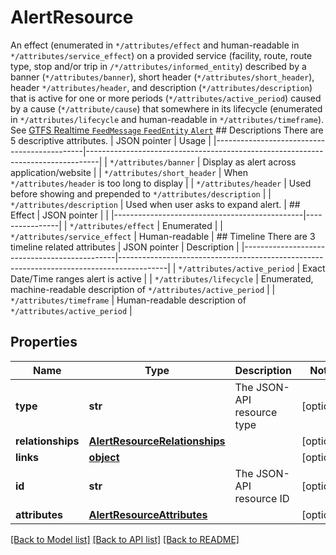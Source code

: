 # AlertResource

An effect (enumerated in `*/attributes/effect` and human-readable in `*/attributes/service_effect`) on a provided service (facility, route, route type, stop and/or trip in `/*/attributes/informed_entity`) described by a banner (`*/attributes/banner`), short header (`*/attributes/short_header`), header `*/attributes/header`, and description (`*/attributes/description`) that is active for one or more periods (`*/attributes/active_period`) caused by a cause (`*/attribute/cause`) that somewhere in its lifecycle (enumerated in `*/attributes/lifecycle` and human-readable in `*/attributes/timeframe`).  See [GTFS Realtime `FeedMessage` `FeedEntity` `Alert`](https://github.com/google/transit/blob/master/gtfs-realtime/spec/en/reference.md#message-alert)  ## Descriptions  There are 5 descriptive attributes.  | JSON pointer                                | Usage                                                                           | |---------------------------------------------|---------------------------------------------------------------------------------| | `*/attributes/banner`       | Display as alert across application/website                                     | | `*/attributes/short_header` | When `*/attributes/header` is too long to display               | | `*/attributes/header`       | Used before showing and prepended to `*/attributes/description` | | `*/attributes/description`  | Used when user asks to expand alert.                                            |  ## Effect  | JSON pointer                                  |                | |-----------------------------------------------|----------------| | `*/attributes/effect`         | Enumerated     | | `*/attributes/service_effect` | Human-readable |  ## Timeline  There are 3 timeline related attributes  | JSON pointer                                 | Description                                                                              | |----------------------------------------------|------------------------------------------------------------------------------------------| | `*/attributes/active_period` | Exact Date/Time ranges alert is active                                                   | | `*/attributes/lifecycle`     | Enumerated, machine-readable description of `*/attributes/active_period` | | `*/attributes/timeframe`     | Human-readable description of `*/attributes/active_period`               | 
## Properties
Name | Type | Description | Notes
------------ | ------------- | ------------- | -------------
**type** | **str** | The JSON-API resource type | [optional] 
**relationships** | [**AlertResourceRelationships**](AlertResourceRelationships.md) |  | [optional] 
**links** | [**object**](.md) |  | [optional] 
**id** | **str** | The JSON-API resource ID | [optional] 
**attributes** | [**AlertResourceAttributes**](AlertResourceAttributes.md) |  | [optional] 

[[Back to Model list]](../README.md#documentation-for-models) [[Back to API list]](../README.md#documentation-for-api-endpoints) [[Back to README]](../README.md)


